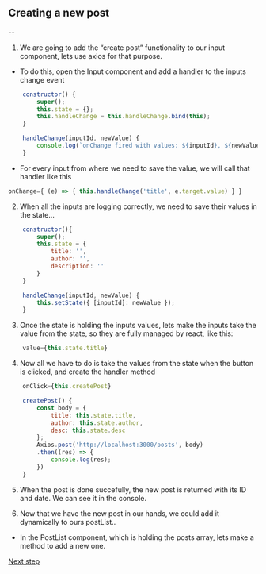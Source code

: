 
## Creating a new post
--
1. We are going to add the “create post” functionality to our input component, lets use axios for that purpose.
+ To do this, open the Input component and add a handler to the inputs change event
```jsx
    constructor() {
        super();
        this.state = {};
        this.handleChange = this.handleChange.bind(this);
    }

    handleChange(inputId, newValue) {
        console.log(`onChange fired with values: ${inputId}, ${newValue}`);
    }
```

+ For every input from where we need to save the value, we will call that handler like this
```jsx
onChange={ (e) => { this.handleChange('title', e.target.value) } }
```

2. When all the inputs are logging correctly, we need to save their values in the state...
```jsx
    constructor(){
        super();
        this.state = {
            title: '',
            author: '',
            description: ''
        }
    }

    handleChange(inputId, newValue) {
        this.setState({ [inputId]: newValue });
    }
```

3. Once the state is holding the inputs values, lets make the inputs take the value from the state, so they are fully managed by react, like this:
```jsx
    value={this.state.title}
```
4. Now all we have to do is take the values from the state when the button is clicked, and create the handler method
```jsx
    onClick={this.createPost}
```
```jsx
    createPost() {
        const body = {
            title: this.state.title,
            author: this.state.author,
            desc: this.state.desc
        };
        Axios.post('http://localhost:3000/posts', body)
        .then((res) => {
            console.log(res);
        })
    }
```

5. When the post is done succefully, the new post is returned with its ID and date. We can see it in the console.

6. Now that we have the new post in our hands, we could add it dynamically to ours postList..
+ In the PostList component, which is holding the posts array, lets make a method to add a new one.



[Next step](https://github.com/sgonzalezml/workshop-react/tree/v5)